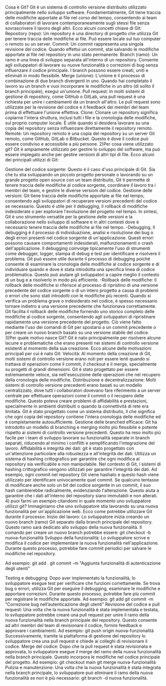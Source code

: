 Cosa è Git? Git è un sistema di controllo versione distribuito utilizzato principalmente nello sviluppo software. Fondamentalmente, Git tiene traccia delle modifiche apportate ai file nel corso del tempo, consentendo ai team di collaboratori di lavorare contemporaneamente sugli stessi file senza sovrascrivere il lavoro degli altri. Ecco alcuni concetti chiave di Git: Repository (repo): Un repository è una directory di progetto che utilizza Git per tenere traccia delle modifiche ai file. Può essere locale sul tuo computer o remoto su un server. Commit: Un commit rappresenta una singola revisione del codice. Quando effettui un commit, stai salvando le modifiche apportate ai file nel repository in uno stato permanente. Branch (ramo): Un ramo è una linea di sviluppo separata all'interno di un repository. Consente agli sviluppatori di lavorare su nuove funzionalità o correzioni di bug senza influenzare il codice principale. I branch possono essere creati, uniti e eliminati in modo flessibile. Merge (unione): L'unione è il processo di combinazione di due branch divergenti in uno. Quando hai completato il lavoro su un branch e vuoi incorporare le modifiche in un altro (di solito il branch principale), esegui un'unione. Pull request: In molti sistemi di gestione di repository, come GitHub o GitLab, una pull request è una richiesta per unire i cambiamenti da un branch all'altro. Le pull request sono utilizzate per la revisione del codice e il feedback dei membri del team prima di effettuare l'unione effettiva. Clone: Clonare un repository significa copiarne l'intera struttura, inclusi tutti i file e la cronologia delle modifiche, sul proprio computer locale. È utile quando si desidera lavorare su una copia del repository senza influenzare direttamente il repository remoto. Remote: Un repository remoto è una copia del repository su un server Git remoto, come GitHub, GitLab o Bitbucket. Questo è dove il codice può essere condiviso e accessibile a più persone. 2)Per cosa viene utilizzato git? Git è ampiamente utilizzato per gestire lo sviluppo del software, ma può essere impiegato anche per gestire versioni di altri tipi di file. Ecco alcuni dei principali utilizzi di Git:

Gestione del codice sorgente: Questo è il caso d'uso principale di Git. Sia che tu stia sviluppando un piccolo progetto personale o lavorando su un grande progetto open source con un team distribuito, Git ti permette di tenere traccia delle modifiche al codice sorgente, coordinare il lavoro tra i membri del team, e gestire le diverse versioni del codice. Gestione delle versioni: Git tiene traccia delle modifiche apportate ai file nel tempo, consentendo agli sviluppatori di recuperare versioni precedenti del codice se necessario. Questo è utile per il debugging, il rollback di modifiche indesiderate o per esplorare l'evoluzione del progetto nel tempo. In sintesi, Git è uno strumento versatile per la gestione delle versioni e la collaborazione nello sviluppo di software e in altri contesti dove è necessario tenere traccia delle modifiche ai file nel tempo. -Debugging, Il debugging è il processo di individuazione, analisi e risoluzione dei bug o degli errori presenti nel codice sorgente di un'applicazione. Questi errori possono causare comportamenti indesiderati, malfunzionamenti o crash dell'applicazione. Il debugging coinvolge tipicamente l'uso di strumenti come debugger, logger, stampa di debug e test per identificare e risolvere il problema. Git può essere utile durante il processo di debugging poiché consente di esaminare la cronologia delle modifiche al codice sorgente e di individuare quando e dove è stata introdotta una specifica linea di codice problematica. Questo può aiutare gli sviluppatori a capire meglio il contesto di un bug e a risolverlo in modo più efficiente. -Rollback delle modifiche: Il rollback delle modifiche si riferisce al processo di ripristino di una versione precedente del codice sorgente o di un intero progetto a causa di problemi o errori che sono stati introdotti con le modifiche più recenti. Quando si verifica un problema grave o indesiderato nel codice, è spesso necessario tornare indietro a una versione precedente che funzionava correttamente. Git facilita il rollback delle modifiche fornendo uno storico completo delle modifiche al codice sorgente, consentendo agli sviluppatori di ripristinare rapidamente una versione precedente del progetto. Ciò viene fatto mediante l'uso dei comandi di Git per spostarsi a un commit precedente o per creare un nuovo branch basato su una versione stabile del codice. 3)Per quale motivo nasce Git? Git è nato principalmente per risolvere alcune lacune e problematiche che erano presenti nei sistemi di controllo versione esistenti al momento della sua creazione. Ecco alcune delle motivazioni principali per cui è nato Git: Velocità: Al momento della creazione di Git, molti sistemi di controllo versione erano noti per essere lenti quando si trattava di operazioni come il commit, il checkout e il merge, specialmente su progetti di grandi dimensioni. Git è stato progettato per essere estremamente veloce, sia nell'esecuzione delle operazioni che nel recupero della cronologia delle modifiche. Distribuzione e decentralizzazione: Molti sistemi di controllo versione precedenti erano basati su un modello centralizzato, dove tutti i collaboratori dovevano fare riferimento a un server centrale per effettuare operazioni come il commit o il recupero delle modifiche. Questo poteva creare problemi di affidabilità e prestazioni, specialmente in ambienti distribuiti o quando la connettività di rete era limitata. Git è stato progettato come un sistema distribuito, il che significa che ogni copia del repository contiene l'intera cronologia delle modifiche ed è completamente autosufficiente. Gestione delle branched efficace: Git ha introdotto un modello di branching e merging molto più flessibile e potente rispetto ai sistemi di controllo versione precedenti. Questo ha reso molto più facile per i team di sviluppo lavorare su funzionalità separate in branch separati, riducendo al minimo i conflitti e semplificando l'integrazione del lavoro. Affidabilità e integrità dei dati: git è stato progettato con un'attenzione particolare alla robustezza e all'integrità dei dati. Utilizza un sistema di hashing crittografico per garantire che ogni modifica al repository sia verificabile e non manipolabile. Nel contesto di Git, i sistemi di hashing crittografico vengono utilizzati per garantire l'integrità dei dati. Ad esempio, ogni commit nel repository Git viene hashato e questo hash viene utilizzato per identificare univocamente quel commit. Se qualcuno tentasse di modificare anche solo un bit del codice sorgente in un commit, il suo hash cambierebbe radicalmente, evidenziando l'alterazione. Questo aiuta a garantire che i dati all'interno del repository siano immutabili e non alterati. 4) puoi farmi un esempio citandomi in quale momento uno sviluppatore utilizzi git? Immaginiamo che uno sviluppatore stia lavorando su una nuova funzionalità per un'applicazione web. Ecco come potrebbe utilizzare Git durante il processo: Inizio del lavoro: Lo sviluppatore inizia creando un nuovo branch (ramo) Git separato dalla branch principale del repository. Questo ramo sarà dedicato allo sviluppo della nuova funzionalità. Il comando per creare un nuovo branch potrebbe essere: git checkout -b nuova-funzionalità Sviluppo della funzionalità: Lo sviluppatore scrive e modifica il codice per implementare la nuova funzionalità nell'applicazione. Durante questo processo, potrebbe fare commit periodici per salvare le modifiche nel repository.

Ad esempio: git add . git commit -m "Aggiunta funzionalità di autenticazione degli utenti"

Testing e debugging: Dopo aver implementato la funzionalità, lo sviluppatore esegue test per verificare che funzioni correttamente. Se trova bug o errori, utilizza Git per eseguire il debugging, esaminare le modifiche e apportare correzioni. Durante questo processo, potrebbe fare più commit per registrare le modifiche apportate. Ad esempio: git add git commit -m “Correzione bug nell’autenticazione degli utenti” Revisione del codice e pull request: Una volta che la nuova funzionalità è stata implementata e testata, lo sviluppatore potrebbe creare una pull request per unire il ramo della nuova funzionalità nella branch principale del repository. Questo consente ad altri membri del team di revisionare il codice, fornire feedback e approvare i cambiamenti. Ad esempio: git push origin nuova-funzionalità Successivamente, tramite la piattaforma di gestione del repository lo sviluppatore crea una pull request e chiede ai colleghi di revisionare il codice. Merge del codice: Dopo che la pull request è stata revisionata e approvata, lo sviluppatore esegue il merge del ramo della nuova funzionalità nella branch principale. Questo incorpora le modifiche nel codice principale del progetto. Ad esempio: git checkout main git merge nuova-funzionalità Pulizia e manutenzione: Una volta che la nuova funzionalità è stata integrata nella branch principale, lo sviluppatore può eliminare il ramo della nuova funzionalità se non è più necessario: git branch -d nuova funzionalità.